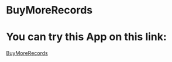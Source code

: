 # BuyMoreRecords

# You can try this App on this link:

[BuyMoreRecords](https://p-attila.github.io/critical-hit/build)
